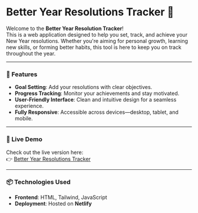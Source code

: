 # Better Year Resolutions Tracker 🎯

Welcome to the **Better Year Resolution Tracker**!  
This is a web application designed to help you set, track, and achieve your New Year resolutions. Whether you're aiming for personal growth, learning new skills, or forming better habits, this tool is here to keep you on track throughout the year.

---

### 🌟 Features

- **Goal Setting**: Add your resolutions with clear objectives.
- **Progress Tracking**: Monitor your achievements and stay motivated.
- **User-Friendly Interface**: Clean and intuitive design for a seamless experience.
- **Fully Responsive**: Accessible across devices—desktop, tablet, and mobile.

---

### 🚀 Live Demo

Check out the live version here:  
👉 [Better Year Resolutions Tracker](https://better-year-resolutions-tracker.netlify.app/)

---

### 📦 Technologies Used

- **Frontend**: HTML, Tailwind, JavaScript
- **Deployment**: Hosted on **Netlify**
